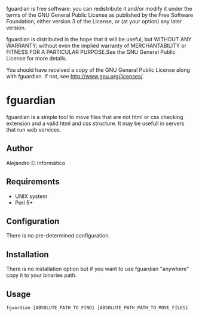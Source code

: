 fguardian is free software: you can redistribute it and/or modify
it under the terms of the GNU General Public License as published by
the Free Software Foundation, either version 3 of the License, or
(at your option) any later version.

fguardian is distributed in the hope that it will be useful,
but WITHOUT ANY WARRANTY; without even the implied warranty of
MERCHANTABILITY or FITNESS FOR A PARTICULAR PURPOSE.See the
GNU General Public License for more details.

You should have received a copy of the GNU General Public License
along with fguardian. If not, see <http://www.gnu.org/licenses/>.


fguardian
===============================
fguardian is a simple tool to move files that are not html or css checking extension and a valid html and css structure.
It may be usefull in servers that run web services.

Author
-------------------------------
Alejandro El Informático

Requirements
-------------------------------
* UNIX system
* Perl 5+

Configuration
-------------------------------
There is no pre-determined configuration.

Installation
-------------------------------
There is no installation option but if you want to use fguardian "anywhere" copy it to your binaries path.

Usage
-------------------------------
`fguardian [ABSOLUTE_PATH_TO_FIND] [ABSOLUTE_PATH_PATH_TO_MOVE_FILES]`
